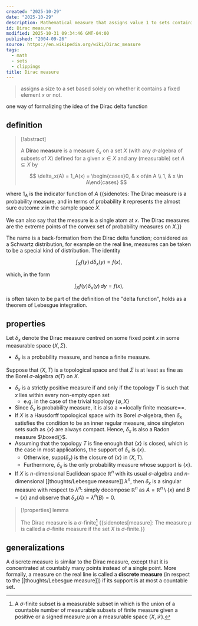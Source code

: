 ```yaml
---
created: "2025-10-29"
date: "2025-10-29"
description: Mathematical measure that assigns value 1 to sets containing a fixed point x, 0 otherwise
id: Dirac measure
modified: 2025-10-31 09:34:46 GMT-04:00
published: "2004-09-26"
source: https://en.wikipedia.org/wiki/Dirac_measure
tags:
  - math
  - sets
  - clippings
title: Dirac measure
---
```


> assigns a size to a set based solely on whether it contains a fixed element $x$ or not.

one way of formalizing the idea of the Dirac delta function

## definition

> [!abstract]
>
> A **Dirac measure** is a measure $\delta_x$ on a set $X$ (with any $\sigma$-algebra of subsets of $X$) defined for a given $x \in X$ and any (measurable) set $A \subseteq X$ by
>
> $$
> \delta_x(A) = 1_A(x) = \begin{cases}0, & x
> ot\in A \\ 1, & x \in A\end{cases}
> $$

where $1_A$ is the indicator function of $A$ {{sidenotes: The Dirac measure is a probability measure, and in terms of probability it represents the almost sure outcome $x$ in the sample space $X$.<br/><br/>We can also say that the measure is a single atom at $x$. The Dirac measures are the extreme points of the convex set of probability measures on $X$.}}

The name is a back-formation from the Dirac delta function; considered as a Schwartz distribution, for example on the real line, measures can be taken to be a special kind of distribution. The identity

$$\int_X f(y) \, d\delta_x(y) = f(x),$$

which, in the form

$$\int_X f(y) \delta_x(y) \, dy = f(x),$$

is often taken to be part of the definition of the "delta function", holds as a theorem of Lebesgue integration.

## properties

Let $\delta_x$ denote the Dirac measure centred on some fixed point $x$ in some measurable space $(X, \Sigma)$.

- $\delta_x$ is a probability measure, and hence a finite measure.

Suppose that $(X, T)$ is a topological space and that $\Sigma$ is at least as fine as the Borel $\sigma$-algebra $\sigma(T)$ on $X$.

- $\delta_x$ is a strictly positive measure if and only if the topology $T$ is such that $x$ lies within every non-empty open set
  - e.g. in the case of the trivial topology $\{\emptyset, X\}$
- Since $\delta_x$ is probability measure, it is also a ==locally finite measure==.
- If $X$ is a Hausdorff topological space with its Borel $\sigma$-algebra, then $\delta_x$ satisfies the condition to be an inner regular measure, since singleton sets such as $\{x\}$ are always compact. Hence, $\delta_x$ is also a Radon measure $\boxed{}$.
- Assuming that the topology $T$ is fine enough that $\{x\}$ is closed, which is the case in most applications, the support of $\delta_x$ is $\{x\}$.
  - Otherwise, $\text{supp}(\delta_x)$ is the closure of $\{x\}$ in $(X, T)$.
  - Furthermore, $\delta_x$ is the only probability measure whose support is $\{x\}$.
- If $X$ is $n$-dimensional Euclidean space $\mathbb{R}^n$ with its usual $\sigma$-algebra and $n$-dimensional [[thoughts/Lebesgue measure]] $\lambda^n$, then $\delta_x$ is a singular measure with respect to $\lambda^n$: simply decompose $\mathbb{R}^n$ as $A = \mathbb{R}^n \setminus \{x\}$ and $B = \{x\}$ and observe that $\delta_x(A) = \lambda^n(B) = 0$.

> [!properties] lemma
>
> The Dirac measure is a $\sigma$-finite[^measure] {{sidenotes[measure]: The measure $\mu$ is called a $\sigma$-finite measure if the set $X$ is $\sigma$-finite.}}

[^measure]: A $\sigma$-finite subset is a measurable subset in which is the union of a countable number of measurable subsets of finite measure given a positive or a signed measure $\mu$ on a measurable space $(X, \mathcal{F})$.

## generalizations

A discrete measure is similar to the Dirac measure, except that it is concentrated at countably many points instead of a single point. More formally, a measure on the real line is called a **discrete measure** (in respect to the [[thoughts/Lebesgue measure]]) if its support is at most a countable set.
